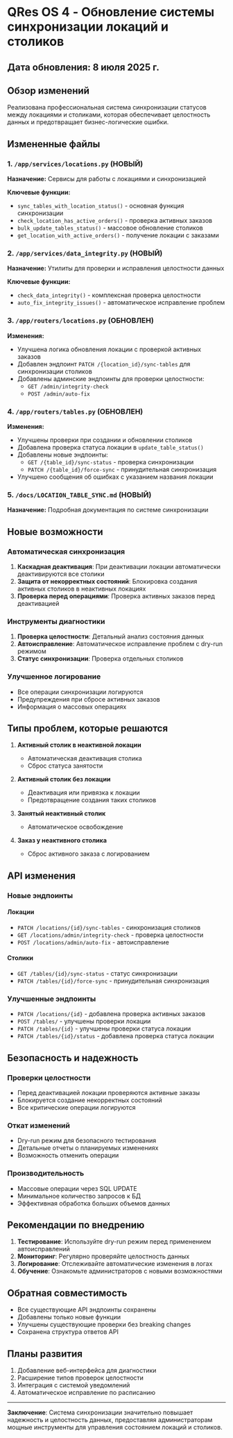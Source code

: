 # QRes OS 4 - Обновление системы синхронизации локаций и столиков

## Дата обновления: 8 июля 2025 г.

## Обзор изменений

Реализована профессиональная система синхронизации статусов между локациями и столиками, которая обеспечивает целостность данных и предотвращает бизнес-логические ошибки.

## Измененные файлы

### 1. `/app/services/locations.py` (НОВЫЙ)
**Назначение:** Сервисы для работы с локациями и синхронизацией

**Ключевые функции:**
- `sync_tables_with_location_status()` - основная функция синхронизации
- `check_location_has_active_orders()` - проверка активных заказов
- `bulk_update_tables_status()` - массовое обновление столиков
- `get_location_with_active_orders()` - получение локации с заказами

### 2. `/app/services/data_integrity.py` (НОВЫЙ)
**Назначение:** Утилиты для проверки и исправления целостности данных

**Ключевые функции:**
- `check_data_integrity()` - комплексная проверка целостности
- `auto_fix_integrity_issues()` - автоматическое исправление проблем

### 3. `/app/routers/locations.py` (ОБНОВЛЕН)
**Изменения:**
- Улучшена логика обновления локации с проверкой активных заказов
- Добавлен эндпоинт `PATCH /{location_id}/sync-tables` для синхронизации столиков
- Добавлены админские эндпоинты для проверки целостности:
  - `GET /admin/integrity-check`
  - `POST /admin/auto-fix`

### 4. `/app/routers/tables.py` (ОБНОВЛЕН)
**Изменения:**
- Улучшены проверки при создании и обновлении столиков
- Добавлена проверка статуса локации в `update_table_status()`
- Добавлены новые эндпоинты:
  - `GET /{table_id}/sync-status` - проверка синхронизации
  - `PATCH /{table_id}/force-sync` - принудительная синхронизация
- Улучшено сообщения об ошибках с указанием названия локации

### 5. `/docs/LOCATION_TABLE_SYNC.md` (НОВЫЙ)
**Назначение:** Подробная документация по системе синхронизации

## Новые возможности

### Автоматическая синхронизация
1. **Каскадная деактивация**: При деактивации локации автоматически деактивируются все столики
2. **Защита от некорректных состояний**: Блокировка создания активных столиков в неактивных локациях
3. **Проверка перед операциями**: Проверка активных заказов перед деактивацией

### Инструменты диагностики
1. **Проверка целостности**: Детальный анализ состояния данных
2. **Автоисправление**: Автоматическое исправление проблем с dry-run режимом
3. **Статус синхронизации**: Проверка отдельных столиков

### Улучшенное логирование
- Все операции синхронизации логируются
- Предупреждения при сбросе активных заказов
- Информация о массовых операциях

## Типы проблем, которые решаются

1. **Активный столик в неактивной локации**
   - Автоматическая деактивация столика
   - Сброс статуса занятости

2. **Активный столик без локации**
   - Деактивация или привязка к локации
   - Предотвращение создания таких столиков

3. **Занятый неактивный столик**
   - Автоматическое освобождение

4. **Заказ у неактивного столика**
   - Сброс активного заказа с логированием

## API изменения

### Новые эндпоинты

#### Локации
- `PATCH /locations/{id}/sync-tables` - синхронизация столиков
- `GET /locations/admin/integrity-check` - проверка целостности
- `POST /locations/admin/auto-fix` - автоисправление

#### Столики
- `GET /tables/{id}/sync-status` - статус синхронизации
- `PATCH /tables/{id}/force-sync` - принудительная синхронизация

### Улучшенные эндпоинты
- `PATCH /locations/{id}` - добавлена проверка активных заказов
- `POST /tables/` - улучшены проверки локации
- `PATCH /tables/{id}` - улучшены проверки статуса локации
- `PATCH /tables/{id}/status` - добавлена проверка статуса локации

## Безопасность и надежность

### Проверки целостности
- Перед деактивацией локации проверяются активные заказы
- Блокируется создание некорректных состояний
- Все критические операции логируются

### Откат изменений
- Dry-run режим для безопасного тестирования
- Детальные отчеты о планируемых изменениях
- Возможность отменить операции

### Производительность
- Массовые операции через SQL UPDATE
- Минимальное количество запросов к БД
- Эффективная обработка больших объемов данных

## Рекомендации по внедрению

1. **Тестирование**: Используйте dry-run режим перед применением автоисправлений
2. **Мониторинг**: Регулярно проверяйте целостность данных
3. **Логирование**: Отслеживайте автоматические изменения в логах
4. **Обучение**: Ознакомьте администраторов с новыми возможностями

## Обратная совместимость

- Все существующие API эндпоинты сохранены
- Добавлены только новые функции
- Улучшены существующие проверки без breaking changes
- Сохранена структура ответов API

## Планы развития

1. Добавление веб-интерфейса для диагностики
2. Расширение типов проверок целостности
3. Интеграция с системой уведомлений
4. Автоматическое исправление по расписанию

---

**Заключение**: Система синхронизации значительно повышает надежность и целостность данных, предоставляя администраторам мощные инструменты для управления состоянием локаций и столиков.
